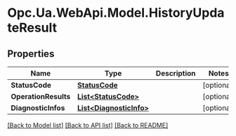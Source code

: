 # Opc.Ua.WebApi.Model.HistoryUpdateResult

## Properties

Name | Type | Description | Notes
------------ | ------------- | ------------- | -------------
**StatusCode** | [**StatusCode**](StatusCode.md) |  | [optional] 
**OperationResults** | [**List&lt;StatusCode&gt;**](StatusCode.md) |  | [optional] 
**DiagnosticInfos** | [**List&lt;DiagnosticInfo&gt;**](DiagnosticInfo.md) |  | [optional] 

[[Back to Model list]](../README.md#documentation-for-models) [[Back to API list]](../README.md#documentation-for-api-endpoints) [[Back to README]](../README.md)

